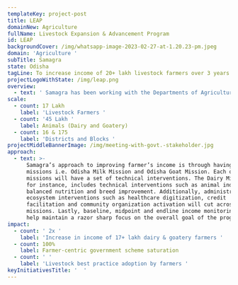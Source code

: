 ```yaml
---
templateKey: project-post
title: LEAP
domainNew: Agriculture
fullName: Livestock Expansion & Advancement Program
id: LEAP
backgroundCover: /img/whatsapp-image-2023-02-27-at-1.20.23-pm.jpeg
domain: 'Agriculture '
subTitle: Samagra
state: Odisha
tagLine: To increase income of 20+ lakh livestock farmers over 3 years
projectLogoWithState: /img/leap.png
overview:
  - text: ' Samagra has been working with the Departments of Agriculture and Farmers’ Empowerment (DAFE) and Fisheries & Animal Resources (F&ARD), Govt of Odisha, with support from the Bill & Melinda Gates Foundation (BMGF), over the past 4 years on multiple agri-centric interventions. Building on top of earlier success, LEAP (Livestock Expansion & Advancement Program) was conceptualized to focus on increasing the income of livestock farmers through two animal husbandry value chains i.e. Dairy and Goatery. Samagra’s role is to develop a holistic design to achieve the income enhancement objective and execute it over 3 years to deliver palpable change on ground.'
scale:
  - count: 17 Lakh
    label: 'Livestock Farmers '
  - count: '45 Lakh '
    label: Animals (Dairy and Goatery)
  - count: 16 & 175
    label: 'Districts and Blocks '
projectMiddleBannerImage: /img/meeting-with-govt.-stakeholder.jpg
approach:
  - text: >-
      Samagra’s approach to improving farmer’s income is through having targeted
      missions i.e. Odisha Milk Mission and Odisha Goat Mission. Each of these
      missions will have a set of technical interventions. The Dairy Mission,
      for instance, includes technical interventions such as animal induction,
      balanced nutrition and breed improvement. Additionally, administrative and
      ecosystem interventions such as healthcare digitization, credit
      facilitation and community organization activation will cut across both
      missions. Lastly, baseline, midpoint and endline income monitoring will
      help maintain a razor sharp focus on the overall goal of the program.
impact:
  - count: ' 2x '
    label: 'Increase in income of 17+ lakh dairy & goatery farmers '
  - count: 100%
    label: Farmer-centric government scheme saturation
  - count: ' '
    label: 'Livestock best practice adoption by farmers '
keyInitiativesTitle: '  '
---
```


